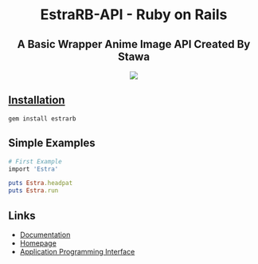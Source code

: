 <h1 align="center">
    EstraRB-API - Ruby on Rails
</h1>

<h2 align="center">
    A Basic Wrapper Anime Image API Created By Stawa
</h2>
<p align="center">
<a href="https://stawa.gitbook.io/estraapi-documentation/"><img src ="https://img.shields.io/badge/Estra--API-Documentation-brightgreen?style=for-the-badge">
</p>

## Installation

```rb
gem install estrarb
```


## Simple Examples
```rb
# First Example
import 'Estra'

puts Estra.headpat
puts Estra.run
```

## Links
- [Documentation](https://stawa.gitbook.io/estraapi-documentation)
- [Homepage](https://github.com/StawaDev/EstraRuby)
- [Application Programming Interface](https://estra-api.herokuapp.com)